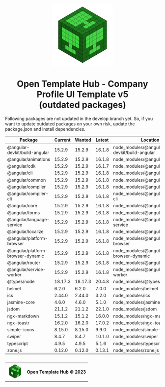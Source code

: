 <p align="center">
  <a href="https://opentemplatehub.com">
    <img src="https://raw.githubusercontent.com/open-template-hub/open-template-hub.github.io/master/assets/logo/ui/web-ui-logo.png" alt="Logo" width=200>
  </a>
</p>


<h1 align="center">
Open Template Hub - Company Profile UI Template v5
  <br/>
(outdated packages)
</h1>

Following packages are not updated in the develop branch yet. So, if you want to update outdated packages on your own risk, update the package.json and install dependencies.

| Package | Current | Wanted | Latest | Location |
| --- | --- | --- | --- | --- |
| @angular-devkit/build-angular | 15.2.9 | 15.2.9 | 16.1.8 | node_modules/@angular-devkit/build-angular |
| @angular/animations | 15.2.9 | 15.2.9 | 16.1.8 | node_modules/@angular/animations |
| @angular/cdk | 15.2.9 | 15.2.9 | 16.1.7 | node_modules/@angular/cdk |
| @angular/cli | 15.2.9 | 15.2.9 | 16.1.8 | node_modules/@angular/cli |
| @angular/common | 15.2.9 | 15.2.9 | 16.1.8 | node_modules/@angular/common |
| @angular/compiler | 15.2.9 | 15.2.9 | 16.1.8 | node_modules/@angular/compiler |
| @angular/compiler-cli | 15.2.9 | 15.2.9 | 16.1.8 | node_modules/@angular/compiler-cli |
| @angular/core | 15.2.9 | 15.2.9 | 16.1.8 | node_modules/@angular/core |
| @angular/forms | 15.2.9 | 15.2.9 | 16.1.8 | node_modules/@angular/forms |
| @angular/language-service | 15.2.9 | 15.2.9 | 16.1.8 | node_modules/@angular/language-service |
| @angular/localize | 15.2.9 | 15.2.9 | 16.1.8 | node_modules/@angular/localize |
| @angular/platform-browser | 15.2.9 | 15.2.9 | 16.1.8 | node_modules/@angular/platform-browser |
| @angular/platform-browser-dynamic | 15.2.9 | 15.2.9 | 16.1.8 | node_modules/@angular/platform-browser-dynamic |
| @angular/router | 15.2.9 | 15.2.9 | 16.1.8 | node_modules/@angular/router |
| @angular/service-worker | 15.2.9 | 15.2.9 | 16.1.8 | node_modules/@angular/service-worker |
| @types/node | 18.17.3 | 18.17.3 | 20.4.8 | node_modules/@types/node |
| helmet | 6.2.0 | 6.2.0 | 7.0.0 | node_modules/helmet |
| ics | 2.44.0 | 2.44.0 | 3.2.0 | node_modules/ics |
| jasmine-core | 4.6.0 | 4.6.0 | 5.1.0 | node_modules/jasmine-core |
| jsdom | 21.1.2 | 21.1.2 | 22.1.0 | node_modules/jsdom |
| ngx-markdown | 15.1.2 | 15.1.2 | 16.0.0 | node_modules/ngx-markdown |
| ngx-toastr | 16.2.0 | 16.2.0 | 17.0.2 | node_modules/ngx-toastr |
| simple-icons | 8.15.0 | 8.15.0 | 9.9.0 | node_modules/simple-icons |
| swiper | 8.4.7 | 8.4.7 | 10.1.0 | node_modules/swiper |
| typescript | 4.9.5 | 4.9.5 | 5.1.6 | node_modules/typescript |
| zone.js | 0.12.0 | 0.12.0 | 0.13.1 | node_modules/zone.js |

<table align="right"><tr><td><a href="https://opentemplatehub.com"><img src="https://raw.githubusercontent.com/open-template-hub/open-template-hub.github.io/master/assets/logo/brand-logo.png" width="50px" alt="oth"/></a></td><td><b>Open Template Hub © 2023</b></td></tr></table>

